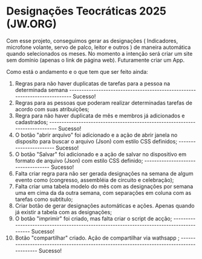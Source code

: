 # Designações Teocráticas 2025 (JW.ORG)

Com esse projeto, conseguimos gerar as designações ( Indicadores, microfone volante, servo de palco, leitor e outros ) de maneira automática quando selecionados os meses.
No momento a intenção será criar um site sem domínio (apenas o link de página web). Futuramente criar um App.

Como está o andamento e o que tem que ser feito ainda:

1. Regras para não haver duplicatas de tarefas para a pessoa na determinada semana --------------------------------------------------------------------------- Sucesso!
2. Regras para as pessoas que poderam realizar determinadas tarefas de acordo com suas atribuições;
3. Regra para não haver duplicata de mês e membros já adicionados e cadastrados; ----------------------------------------------------------------------------- Sucesso!
4. O botão "abrir arquivo" foi adicionado e a ação de abrir janela no disposito para buscar o arquivo (Json) com estilo CSS definidos; ----------------------- Sucesso!
5. O botão "Salvar" foi adicionado e a ação de salvar no dispositivo em formato de arquivo (Json) com estilo CSS definido; ----------------------------------- Sucesso!
6. Falta criar regra para não ser gerada designações na semana de algum evento como (congresso, assembléia de circuito e celebração);
7. Falta criar uma tabela modelo do mês com as designações por semana uma em cima da da outra semana, com separações em coluna com as tarefas como subtitulo;
8. Criar botão de gerar designações automáticas e ações. Apenas quando já existir a tabela com as designações;
9. O botão "imprimir" foi criado, mas falta criar o script de acção; ----------------------------------------------------------------------------------------- Sucesso!
12. Botão "compartilhar" criado. Ação de compartilhar via wathsapp ; ----------------------------------------------------------------------------------------- Sucesso!
